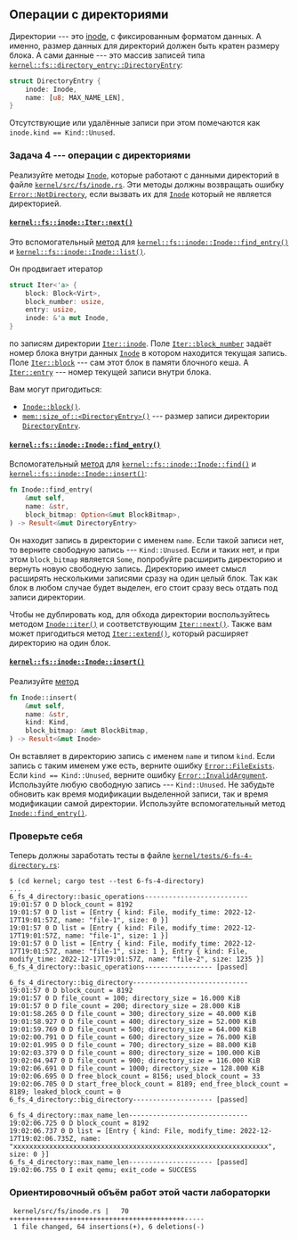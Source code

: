 ## Операции с директориями

Директории --- это
[inode](https://en.wikipedia.org/wiki/Inode),
с фиксированным форматом данных.
А именно, размер данных для директорий должен быть кратен размеру блока.
А сами данные --- это массив записей типа
[`kernel::fs::directory_entry::DirectoryEntry`](../../doc/kernel/fs/directory_entry/struct.DirectoryEntry.html):

```rust
struct DirectoryEntry {
    inode: Inode,
    name: [u8; MAX_NAME_LEN],
}
```

Отсутствующие или удалённые записи при этом помечаются как `inode.kind == Kind::Unused`.


### Задача 4 --- операции с директориями

Реализуйте методы
[`Inode`](../../doc/kernel/fs/inode/struct.Inode.html),
которые работают с данными директорий в файле
[`kernel/src/fs/inode.rs`](https://gitlab.com/sergey-v-galtsev/nikka-public/-/blob/master/kernel/src/fs/inode.rs).
Эти методы должны возвращать ошибку
[`Error::NotDirectory`](../../doc/kernel/error/enum.Error.html#variant.NotDirectory),
если вызвать их для
[`Inode`](../../doc/kernel/fs/inode/struct.Inode.html)
который не является директорией.


#### [`kernel::fs::inode::Iter::next()`](../../doc/kernel/fs/inode/struct.Iter.html#method.next)

Это вспомогательный [метод](../../doc/kernel/fs/inode/struct.Iter.html#method.next) для
[`kernel::fs::inode::Inode::find_entry()`](../../doc/kernel/fs/inode/struct.Inode.html#method.find_entry) и
[`kernel::fs::inode::Inode::list()`](../../doc/kernel/fs/inode/struct.Inode.html#method.list).

Он продвигает итератор

```rust
struct Iter<'a> {
    block: Block<Virt>,
    block_number: usize,
    entry: usize,
    inode: &'a mut Inode,
}
```

по записям директории
[`Iter::inode`](../../doc/kernel/fs/inode/struct.Iter.html#structfield.inode).
Поле
[`Iter::block_number`](../../doc/kernel/fs/inode/struct.Iter.html#structfield.block_number)
задаёт номер блока внутри данных
[`Inode`](../../doc/kernel/fs/inode/struct.Inode.html)
в котором находится текущая запись.
Поле
[`Iter::block`](../../doc/kernel/fs/inode/struct.Iter.html#structfield.block) ---
сам этот блок в памяти блочного кеша.
А [`Iter::entry`](../../doc/kernel/fs/inode/struct.Iter.html#structfield.entry) ---
номер текущей записи внутри блока.

Вам могут пригодиться:

- [`Inode::block()`](../../doc/kernel/fs/inode/struct.Inode.html#method.block).
- [`mem::size_of::<DirectoryEntry>()`](https://doc.rust-lang.org/nightly/core/mem/fn.size_of.html) --- размер записи директории [`DirectoryEntry`](../../doc/kernel/fs/directory_entry/struct.DirectoryEntry.html).


#### [`kernel::fs::inode::Inode::find_entry()`](../../doc/kernel/fs/inode/struct.Inode.html#method.find_entry)

Вспомогательный [метод](../../doc/kernel/fs/inode/struct.Inode.html#method.find_entry) для
[`kernel::fs::inode::Inode::find()`](../../doc/kernel/fs/inode/struct.Inode.html#method.find) и
[`kernel::fs::inode::Inode::insert()`](../../doc/kernel/fs/inode/struct.Inode.html#method.insert):

```rust
fn Inode::find_entry(
    &mut self,
    name: &str,
    block_bitmap: Option<&mut BlockBitmap>,
) -> Result<&mut DirectoryEntry>
```

Он находит запись в директории с именем `name`.
Если такой записи нет, то верните свободную запись --- `Kind::Unused`.
Если и таких нет, и при этом `block_bitmap` является `Some`, попробуйте расширить директорию
и вернуть новую свободную запись.
Директорию имеет смысл расширять несколькими записями сразу на один целый блок.
Так как блок в любом случае будет выделен, его стоит сразу весь отдать под записи директории.

Чтобы не дублировать код, для обхода директории воспользуйтесь методом
[`Inode::iter()`](../../doc/kernel/fs/inode/struct.Inode.html#method.iter)
и соответствующим
[`Iter::next()`](../../doc/kernel/fs/inode/struct.Iter.html#method.next).
Также вам может пригодиться метод
[`Iter::extend()`](../../doc/kernel/fs/inode/struct.Iter.html#method.extend),
который расширяет директорию на один блок.


#### [`kernel::fs::inode::Inode::insert()`](../../doc/kernel/fs/inode/struct.Inode.html#method.insert)

Реализуйте [метод](../../doc/kernel/fs/inode/struct.Inode.html#method.insert)

```rust
fn Inode::insert(
    &mut self,
    name: &str,
    kind: Kind,
    block_bitmap: &mut BlockBitmap,
) -> Result<&mut Inode>
```

Он вставляет в директорию запись с именем `name` и типом `kind`.
Если запись с таким именем уже есть, верните ошибку
[`Error::FileExists`](../../doc/kernel/error/enum.Error.html#variant.FileExists).
Если `kind == Kind::Unused`, верните ошибку
[`Error::InvalidArgument`](../../doc/kernel/error/enum.Error.html#variant.InvalidArgument).
Используйте любую свободную запись --- `Kind::Unused`.
Не забудьте обновить как время модификации выделенной записи, так и время модификации самой директории.
Используйте вспомогательный метод
[`Inode::find_entry()`](../../doc/kernel/fs/inode/struct.Inode.html#method.find_entry).


### Проверьте себя

Теперь должны заработать тесты в файле
[`kernel/tests/6-fs-4-directory.rs`](https://gitlab.com/sergey-v-galtsev/nikka-public/-/blob/master/kernel/tests/6-fs-4-directory.rs):

```console
$ (cd kernel; cargo test --test 6-fs-4-directory)
...
6_fs_4_directory::basic_operations--------------------------
19:01:57 0 D block_count = 8192
19:01:57 0 D list = [Entry { kind: File, modify_time: 2022-12-17T19:01:57Z, name: "file-1", size: 0 }]
19:01:57 0 D list = [Entry { kind: File, modify_time: 2022-12-17T19:01:57Z, name: "file-1", size: 1 }]
19:01:57 0 D list = [Entry { kind: File, modify_time: 2022-12-17T19:01:57Z, name: "file-1", size: 1 }, Entry { kind: File, modify_time: 2022-12-17T19:01:57Z, name: "file-2", size: 1235 }]
6_fs_4_directory::basic_operations----------------- [passed]

6_fs_4_directory::big_directory-----------------------------
19:01:57 0 D block_count = 8192
19:01:57 0 D file_count = 100; directory_size = 16.000 KiB
19:01:57 0 D file_count = 200; directory_size = 28.000 KiB
19:01:58.265 0 D file_count = 300; directory_size = 40.000 KiB
19:01:58.927 0 D file_count = 400; directory_size = 52.000 KiB
19:01:59.769 0 D file_count = 500; directory_size = 64.000 KiB
19:02:00.791 0 D file_count = 600; directory_size = 76.000 KiB
19:02:01.995 0 D file_count = 700; directory_size = 88.000 KiB
19:02:03.379 0 D file_count = 800; directory_size = 100.000 KiB
19:02:04.947 0 D file_count = 900; directory_size = 116.000 KiB
19:02:06.691 0 D file_count = 1000; directory_size = 128.000 KiB
19:02:06.695 0 D free_block_count = 8156; used_block_count = 33
19:02:06.705 0 D start_free_block_count = 8189; end_free_block_count = 8189; leaked_block_count = 0
6_fs_4_directory::big_directory-------------------- [passed]

6_fs_4_directory::max_name_len------------------------------
19:02:06.725 0 D block_count = 8192
19:02:06.737 0 D list = [Entry { kind: File, modify_time: 2022-12-17T19:02:06.735Z, name: "xxxxxxxxxxxxxxxxxxxxxxxxxxxxxxxxxxxxxxxxxxxxxxxxxxxxxxxxxxxxxxxx", size: 0 }]
6_fs_4_directory::max_name_len--------------------- [passed]
19:02:06.755 0 I exit qemu; exit_code = SUCCESS
```


### Ориентировочный объём работ этой части лабораторки

```console
 kernel/src/fs/inode.rs |   70 ++++++++++++++++++++++++++++++++++++++++++++-----
 1 file changed, 64 insertions(+), 6 deletions(-)
```
